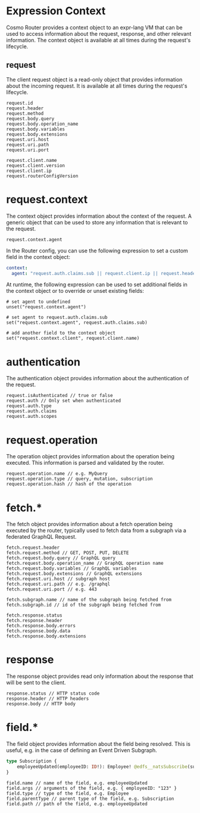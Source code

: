 # Expression Context

Cosmo Router provides a context object to an expr-lang VM that can be used to access information about the request, response, and other relevant information. The context object is available at all times during the request's lifecycle.

## request

The client request object is a read-only object that provides information about the incoming request. It is available at all times during the request's lifecycle.

```
request.id
request.header
request.method
request.body.query
request.body.operation_name
request.body.variables
request.body.extensions
request.uri.host
request.uri.path
request.uri.port

request.client.name
request.client.version
request.client.ip
request.routerConfigVersion
```

# request.context

The context object provides information about the context of the request. A generic object that can be used to store any information that is relevant to the request.

```
request.context.agent
```

In the Router config, you can use the following expression to set a custom field in the context object:

```yaml
context:
  agent: "request.auth.claims.sub || request.client.ip || request.header.X-Forwarded-For"
```

At runtime, the following expression can be used to set additional fields in the context object or to override or unset existing fields:

```
# set agent to undefined
unset("request.context.agent")
```

```
# set agent to request.auth.claims.sub
set("request.context.agent", request.auth.claims.sub)
```

```
# add another field to the context object
set("request.context.client", request.client.name)
```

# authentication

The authentication object provides information about the authentication of the request.

```
request.isAuthenticated // true or false
request.auth // Only set when authenticated
request.auth.type
request.auth.claims
request.auth.scopes
```

# request.operation

The operation object provides information about the operation being executed. This information is parsed and validated by the router.

```
request.operation.name // e.g. MyQuery
request.operation.type // query, mutation, subscription
request.operation.hash // hash of the operation
```

# fetch.*

The fetch object provides information about a fetch operation being executed by the router,
typically used to fetch data from a subgraph via a federated GraphQL Request.

```
fetch.request.header
fetch.request.method // GET, POST, PUT, DELETE 
fetch.request.body.query // GraphQL query
fetch.request.body.operation_name // GraphQL operation name
fetch.request.body.variables // GraphQL variables
fetch.request.body.extensions // GraphQL extensions
fetch.request.uri.host // subgraph host
fetch.request.uri.path // e.g. /graphql
fetch.request.uri.port // e.g. 443

fetch.subgraph.name // name of the subgraph being fetched from
fetch.subgraph.id // id of the subgraph being fetched from

fetch.response.status
fetch.response.header
fetch.response.body.errors
fetch.response.body.data
fetch.response.body.extensions
```

# response

The response object provides read only information about the response that will be sent to the client.

```
response.status // HTTP status code
response.header // HTTP headers
response.body // HTTP body
```

# field.*

The field object provides information about the field being resolved.
This is useful, e.g. in the case of defining an Event Driven Subgraph. 

```graphql
type Subscription {
    employeeUpdated(employeeID: ID!): Employee! @edfs__natsSubscribe(subjects: ["employeeUpdated.{{ field.args.employeeID }}"])
}
```

```
field.name // name of the field, e.g. employeeUpdated
field.args // arguments of the field, e.g. { employeeID: "123" }
field.type // type of the field, e.g. Employee
field.parentType // parent type of the field, e.g. Subscription
field.path // path of the field, e.g. employeeUpdated
```